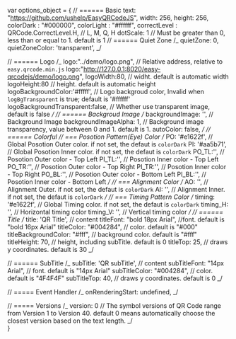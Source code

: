 var options_object = {
// ====== Basic
text: "https://github.com/ushelp/EasyQRCodeJS",
width: 256,
height: 256,
colorDark : "#000000",
colorLight : "#ffffff",
correctLevel : QRCode.CorrectLevel.H, // L, M, Q, H
dotScale: 1 // Must be greater than 0, less than or equal to 1. default is 1
// ====== Quiet Zone
/_
quietZone: 0,
quietZoneColor: 'transparent',
_/

// ====== Logo
/_
logo:"../demo/logo.png", // Relative address, relative to `easy.qrcode.min.js`
logo:"http://127.0.0.1:8020/easy-qrcodejs/demo/logo.png",
logoWidth:80, // widht. default is automatic width
logoHeight:80 // height. default is automatic height
logoBackgroundColor:'#fffff', // Logo backgroud color, Invalid when `logBgTransparent` is true; default is '#ffffff'
logoBackgroundTransparent:false, // Whether use transparent image, default is false
_/
// ====== Backgroud Image
/_
backgroundImage: '', // Background Image
backgroundImageAlpha: 1, // Background image transparency, value between 0 and 1. default is 1.
autoColor: false,
_/
// ====== Colorful
// === Posotion Pattern(Eye) Color
/_
PO: '#e1622f', // Global Posotion Outer color. if not set, the defaut is `colorDark`
PI: '#aa5b71', // Global Posotion Inner color. if not set, the defaut is `colorDark`
PO_TL:'', // Posotion Outer color - Top Left
PI_TL:'', // Posotion Inner color - Top Left
PO_TR:'', // Posotion Outer color - Top Right
PI_TR:'', // Posotion Inner color - Top Right
PO_BL:'', // Posotion Outer color - Bottom Left
PI_BL:'', // Posotion Inner color - Bottom Left
_/
// === Alignment Color
/_
AO: '', // Alignment Outer. if not set, the defaut is `colorDark`
AI: '', // Alignment Inner. if not set, the defaut is `colorDark`
_/
// === Timing Pattern Color
/_
timing: '#e1622f', // Global Timing color. if not set, the defaut is `colorDark`
timing_H: '', // Horizontal timing color
timing_V: '', // Vertical timing color
_/
// ====== Title
/_
title: 'QR Title', // content
titleFont: "bold 18px Arial", //font. default is "bold 16px Arial"
titleColor: "#004284", // color. default is "#000"
titleBackgroundColor: "#fff", // background color. default is "#fff"
titleHeight: 70, // height, including subTitle. default is 0
titleTop: 25, // draws y coordinates. default is 30
_/
  
 // ====== SubTitle
/_
subTitle: 'QR subTitle', // content
subTitleFont: "14px Arial", // font. default is "14px Arial"
subTitleColor: "#004284", // color. default is "4F4F4F"
subTitleTop: 40, // draws y coordinates. default is 0
_/
  
 // ===== Event Handler
/_
onRenderingStart: undefined,
_/
  
 // ===== Versions
/_
version: 0 // The symbol versions of QR Code range from Version 1 to Version 40. default 0 means automatically choose the closest version based on the text length.
_/  
 }
